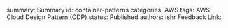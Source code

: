 summary: Summary
id: container-patterns
categories: AWS
tags: AWS Cloud Design Pattern (CDP)
status: Published
authors: ishr
Feedback Link: 

